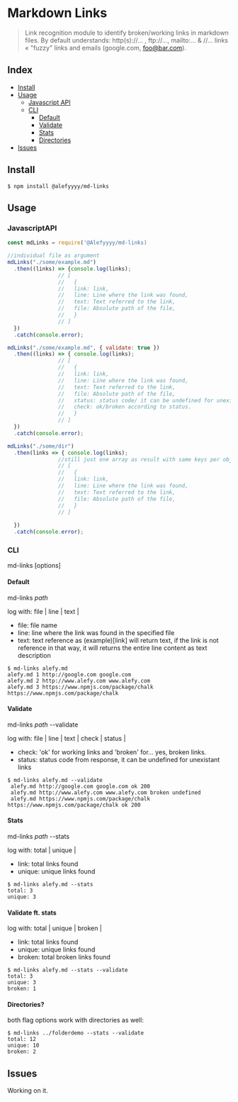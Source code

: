 # Markdown Links

> Link recognition module to identify broken/working links in markdown files. 
> By default understands: http(s)://... , ftp://..., mailto:... & //... links « "fuzzy" links and emails (google.com, foo@bar.com).

## Index

* [Install](##Install)
* [Usage](##Usage)
  * [Javascript API](###JavascriptAPI)
  * [CLI](###CLI)
    * [Default](####Default)
    * [Validate](####Validate)
    * [Stats](####Stats)
    * [Directories](####Directories?)
* [Issues](##Issues)


## Install
```console
$ npm install @alefyyyy/md-links
```

## Usage

### JavascriptAPI

```js
const mdLinks = require('@Alefyyyy/md-links)

//individual file as argument
mdLinks("./some/example.md")
  .then((links) => {console.log(links);
                // [
                //   {
                //   link: link,
                //   line: Line where the link was found,
                //   text: Text referred to the link,
                //   file: Absolute path of the file,        
                //   }
                // ]
  })
  .catch(console.error);

mdLinks("./some/example.md", { validate: true })
  .then((links) => { console.log(links);
                // [
                //   {
                //   link: link,
                //   line: Line where the link was found,
                //   text: Text referred to the link,
                //   file: Absolute path of the file, 
                //   status: status code/ it can be undefined for unexistant links   
                //   check: ok/broken according to status.  
                //   }
                // ]
  })
  .catch(console.error);

mdLinks("./some/dir")
  .then(links => { console.log(links);
                //still just one array as result with same keys per object
                // [
                //   {
                //   link: link,
                //   line: Line where the link was found,
                //   text: Text referred to the link,
                //   file: Absolute path of the file,        
                //   }
                // ]
    
  })
  .catch(console.error);
```
### CLI

md-links <path> [options]

#### Default 

md-links *path* 

log with:
file | line | text |
* file: file name
* line: line where the link was found in the specified file
* text: text reference as (example)[link] will return text, if the link is not reference in that way, it will returns the entire line content as text description

```console
$ md-links alefy.md
alefy.md 1 http://google.com google.com
alefy.md 2 http://www.alefy.com www.alefy.com
alefy.md 3 https://www.npmjs.com/package/chalk https://www.npmjs.com/package/chalk
```

#### Validate

md-links *path* --validate

log with:
file | line | text | check | status | 
* check: 'ok' for working links and 'broken' for... yes, broken links.
* status: status code from response, it can be undefined for unexistant links 

```console
$ md-links alefy.md --validate
 alefy.md http://google.com google.com ok 200
 alefy.md http://www.alefy.com www.alefy.com broken undefined
 alefy.md https://www.npmjs.com/package/chalk https://www.npmjs.com/package/chalk ok 200
 ```

 #### Stats

 md-links *path* --stats

log with:
total | unique | 
* link: total links found
* unique: unique links found 


```console
$ md-links alefy.md --stats
total: 3
unique: 3
```

#### Validate ft. stats

log with:
total | unique | broken | 
* link: total links found
* unique: unique links found 
* broken: total broken links found

```console
$ md-links alefy.md --stats --validate
total: 3
unique: 3
broken: 1
```
#### Directories?

both flag options work with directories as well:

```console
$ md-links ../folderdemo --stats --validate
total: 12
unique: 10
broken: 2
```
## Issues

Working on it.

